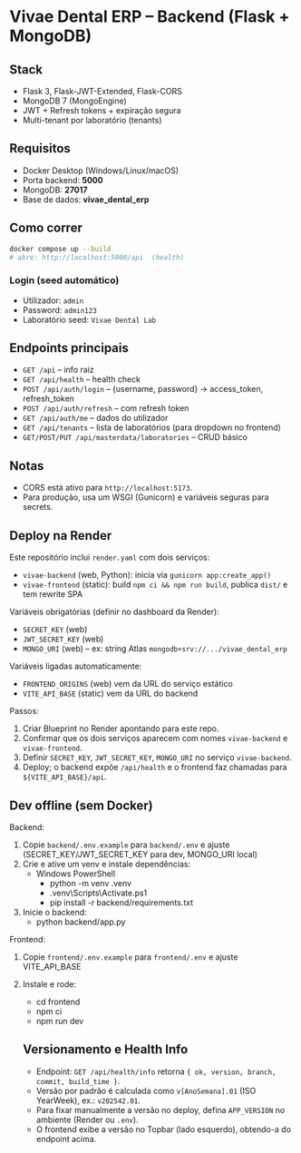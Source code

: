 # Vivae Dental ERP – Backend (Flask + MongoDB)

## Stack
- Flask 3, Flask-JWT-Extended, Flask-CORS
- MongoDB 7 (MongoEngine)
- JWT + Refresh tokens + expiração segura
- Multi-tenant por laboratório (tenants)

## Requisitos
- Docker Desktop (Windows/Linux/macOS)
- Porta backend: **5000**
- MongoDB: **27017**
- Base de dados: **vivae_dental_erp**

## Como correr
```bash
docker compose up --build
# abre: http://localhost:5000/api  (health)
```

### Login (seed automático)
- Utilizador: `admin`
- Password: `admin123`
- Laboratório seed: `Vivae Dental Lab`

## Endpoints principais
- `GET /api` – info raiz
- `GET /api/health` – health check
- `POST /api/auth/login` – {username, password} → access_token, refresh_token
- `POST /api/auth/refresh` – com refresh token
- `GET /api/auth/me` – dados do utilizador
- `GET /api/tenants` – lista de laboratórios (para dropdown no frontend)
- `GET/POST/PUT /api/masterdata/laboratories` – CRUD básico

## Notas
- CORS está ativo para `http://localhost:5173`.
- Para produção, usa um WSGI (Gunicorn) e variáveis seguras para secrets.

## Deploy na Render

Este repositório inclui `render.yaml` com dois serviços:
- `vivae-backend` (web, Python): inicia via `gunicorn app:create_app()`
- `vivae-frontend` (static): build `npm ci && npm run build`, publica `dist/` e tem rewrite SPA

Variáveis obrigatórias (definir no dashboard da Render):
- `SECRET_KEY` (web)
- `JWT_SECRET_KEY` (web)
- `MONGO_URI` (web) – ex: string Atlas `mongodb+srv://.../vivae_dental_erp`

Variáveis ligadas automaticamente:
- `FRONTEND_ORIGINS` (web) vem da URL do serviço estático
- `VITE_API_BASE` (static) vem da URL do backend

Passos:
1. Criar Blueprint no Render apontando para este repo.
2. Confirmar que os dois serviços aparecem com nomes `vivae-backend` e `vivae-frontend`.
3. Definir `SECRET_KEY`, `JWT_SECRET_KEY`, `MONGO_URI` no serviço `vivae-backend`.
4. Deploy; o backend expõe `/api/health` e o frontend faz chamadas para `${VITE_API_BASE}/api`.

## Dev offline (sem Docker)

Backend:
1. Copie `backend/.env.example` para `backend/.env` e ajuste (SECRET_KEY/JWT_SECRET_KEY para dev, MONGO_URI local)
2. Crie e ative um venv e instale dependências:
	- Windows PowerShell
	  - python -m venv .venv
	  - .venv\\Scripts\\Activate.ps1
	  - pip install -r backend/requirements.txt
3. Inicie o backend:
	- python backend/app.py

Frontend:
1. Copie `frontend/.env.example` para `frontend/.env` e ajuste VITE_API_BASE
2. Instale e rode:
	- cd frontend
	- npm ci
	- npm run dev

	## Versionamento e Health Info

	- Endpoint: `GET /api/health/info` retorna `{ ok, version, branch, commit, build_time }`.
	- Versão por padrão é calculada como `v[AnoSemana].01` (ISO YearWeek), ex.: `v202542.01`.
	- Para fixar manualmente a versão no deploy, defina `APP_VERSION` no ambiente (Render ou `.env`).
	- O frontend exibe a versão no Topbar (lado esquerdo), obtendo-a do endpoint acima.
